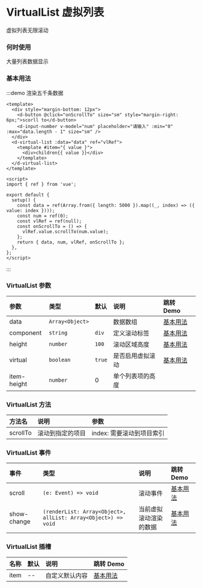 # VirtualList 虚拟列表

虚拟列表无限滚动

### 何时使用

大量列表数据显示

### 基本用法

:::demo 渲染五千条数据

```vue
<template>
  <div style="margin-bottom: 12px">
    <d-button @click="onScrollTo" size="sm" style="margin-right: 6px;">scorll to</d-button>
    <d-input-number v-model="num" placeholder="请输入" :min="0" :max="data.length - 1" size="sm" />
  </div>
  <d-virtual-list :data="data" ref="vlRef">
    <template #item="{ value }">
      <div>children{{ value }}</div>
    </template>
  </d-virtual-list>
</template>

<script>
import { ref } from 'vue';

export default {
  setup() {
    const data = ref(Array.from({ length: 5000 }).map((_, index) => ({ value: index })));
    const num = ref(0);
    const vlRef = ref(null);
    const onScrollTo = () => {
      vlRef.value.scrollTo(num.value);
    };
    return { data, num, vlRef, onScrollTo };
  },
};
</script>
```

:::

### VirtualList 参数

| 参数        | 类型            | 默认   | 说明             | 跳转 Demo             |
| :---------- | :-------------- | :----- | :--------------- | :-------------------- |
| data        | `Array<Object>` |        | 数据数组         | [基本用法](#基本用法) |
| component   | `string`        | `div`  | 定义滚动标签     | [基本用法](#基本用法) |
| height      | `number`        | `100`  | 滚动区域高度     | [基本用法](#基本用法) |
| virtual     | `boolean`       | `true` | 是否启用虚拟滚动 | [基本用法](#基本用法) |
| item-height | `number`        | 0      | 单个列表项的高度 |                       |

### VirtualList 方法

| 方法名   | 说明             | 参数                      |
| :------- | :--------------- | :------------------------ |
| scrollTo | 滚动到指定的项目 | index: 需要滚动到项目索引 |

### VirtualList 事件

| 事件        | 类型                                                          | 说明                   | 跳转 Demo             |
| :---------- | :------------------------------------------------------------ | :--------------------- | :-------------------- |
| scroll      | `(e: Event) => void`                                          | 滚动事件               | [基本用法](#基本用法) |
| show-change | `(renderList: Array<Object>, allList: Array<Object>) => void` | 当前虚拟滚动渲染的数据 | [基本用法](#基本用法) |

### VirtualList 插槽

| 名称 | 默认 | 说明           | 跳转 Demo             |
| :--- | :--- | :------------- | :-------------------- |
| item | --   | 自定义默认内容 | [基本用法](#基本用法) |
